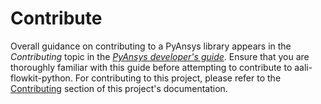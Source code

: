 # Contribute

Overall guidance on contributing to a PyAnsys library appears in the
*Contributing* topic in the *[PyAnsys developer's guide]*. Ensure that you
are thoroughly familiar with this guide before attempting to contribute to
aali-flowkit-python. For contributing to this project, please refer to the
[Contributing] section of this project's documentation.

[PyAnsys Developer's Guide]: https://dev.docs.pyansys.com/index.html
[Contributing]: https://ansys.github.io/aali-flowkit-python/version/dev/contributing.html
